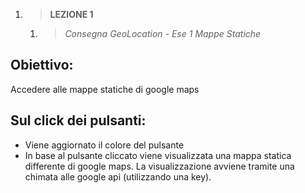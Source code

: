 1. > **LEZIONE 1**
     1. > *Consegna GeoLocation - Ese 1 Mappe Statiche*

## Obiettivo:
Accedere alle mappe statiche di google maps

## Sul click dei pulsanti:
- Viene aggiornato il colore del pulsante
- In base al pulsante cliccato viene visualizzata una mappa statica differente di google maps. La visualizzazione avviene tramite una chimata alle google api (utilizzando una key). 